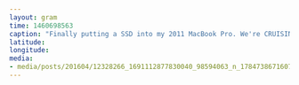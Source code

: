 ```yaml
---
layout: gram
time: 1460698563
caption: "Finally putting a SSD into my 2011 MacBook Pro. We're CRUISING now!"
latitude: 
longitude: 
media:
- media/posts/201604/12328266_1691112877830040_98594063_n_17847386716073339.jpg
---
```

